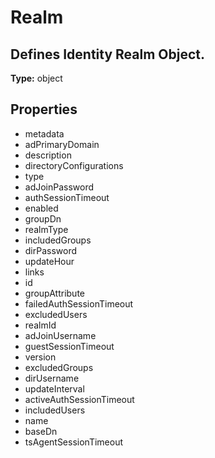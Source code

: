 # Realm

## Defines Identity Realm Object.

**Type:** object

## Properties
* metadata
* adPrimaryDomain
* description
* directoryConfigurations
* type
* adJoinPassword
* authSessionTimeout
* enabled
* groupDn
* realmType
* includedGroups
* dirPassword
* updateHour
* links
* id
* groupAttribute
* failedAuthSessionTimeout
* excludedUsers
* realmId
* adJoinUsername
* guestSessionTimeout
* version
* excludedGroups
* dirUsername
* updateInterval
* activeAuthSessionTimeout
* includedUsers
* name
* baseDn
* tsAgentSessionTimeout
